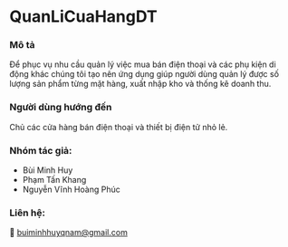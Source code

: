 # QuanLiCuaHangDT
### Mô tả
 Để phục vụ nhu cầu quản lý việc mua bán điện thoại và các phụ kiện di động khác chúng tôi tạo nên ứng dụng giúp người
dùng quản lý được số lượng sản phẩm từng mặt hàng, xuất nhập kho và thống kê doanh thu.
### Người dùng hướng đến
 Chủ các cửa hàng bán điện thoại và thiết bị điện tử nhỏ lẻ.
### Nhóm tác giả:
* Bùi Minh Huy
* Phạm Tấn Khang
* Nguyễn Vĩnh Hoàng Phúc
### Liên hệ:
📧 buiminhhuyqnam@gmail.com
